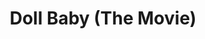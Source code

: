 ---
pid: CH918
title: Doll Baby (The Movie)
location_transcription: 
zipcode: '19121'
outside_phl: 
neighborhood: Brewerytown
age: '4.5'
age_range: "<6"
instagram: 
image_file_name: CH_918.jpg
proposal_transcription: |-
  Sun TV Bubbles
  Sam in shades !
topic: Unknown
topic_summary: '0'
type: Other No Form
keywords_other: 
credit: Samantha Faeries Lopez
image_labels: 
twitter: 
facebook: 
permalink: "/monuments/ch918/"
layout: item-page
---